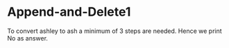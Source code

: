 # Append-and-Delete1
To convert ashley to ash a minimum of 3 steps are needed. Hence we print No as answer.

